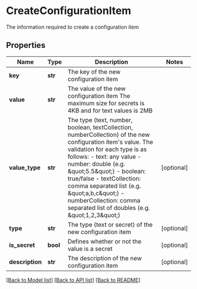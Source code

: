 # CreateConfigurationItem

The information required to create a configuration item

## Properties
Name | Type | Description | Notes
------------ | ------------- | ------------- | -------------
**key** | **str** | The key of the new configuration item | 
**value** | **str** | The value of the new configuration item                The maximum size for secrets is 4KB and for text values is 2MB | 
**value_type** | **str** | The type (text, number, boolean, textCollection, numberCollection) of the new configuration item&#39;s value.  The validation for each type is as follows:  - text: any value  - number: double (e.g. \&quot;5.5\&quot;)  - boolean: true/false  - textCollection: comma separated list (e.g. \&quot;a,b,c\&quot;)  - numberCollection: comma separated list of doubles (e.g. \&quot;1,2,3\&quot;) | [optional] 
**type** | **str** | The type (text or secret) of the new configuration item | [optional] 
**is_secret** | **bool** | Defines whether or not the value is a secret | [optional] 
**description** | **str** | The description of the new configuration item | [optional] 

[[Back to Model list]](../README.md#documentation-for-models) [[Back to API list]](../README.md#documentation-for-api-endpoints) [[Back to README]](../README.md)


